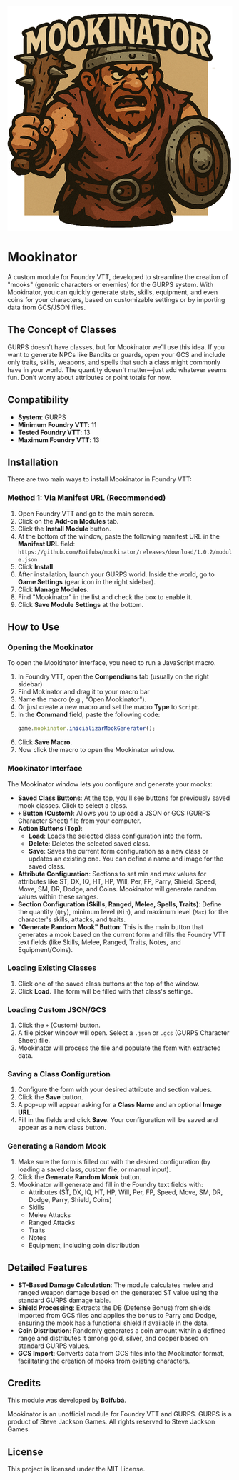 

![Mookinator Logo](https://github.com/Boifuba/mookinator/blob/main/images/mookinator.png) 

# Mookinator


A custom module for Foundry VTT, developed to streamline the creation of "mooks" (generic characters or enemies) for the GURPS system. With Mookinator, you can quickly generate stats, skills, equipment, and even coins for your characters, based on customizable settings or by importing data from GCS/JSON files.

## The Concept of Classes

GURPS doesn't have classes, but for Mookinator we’ll use this idea. If you want to generate NPCs like Bandits or  guards, open your GCS and include only traits, skills, weapons, and spells that such a class might commonly have in your world. The quantity doesn't matter—just add whatever seems fun. Don’t worry about attributes or point totals for now.

## Compatibility

* **System**: GURPS  
* **Minimum Foundry VTT**: 11  
* **Tested Foundry VTT**: 13  
* **Maximum Foundry VTT**: 13

## Installation

There are two main ways to install Mookinator in Foundry VTT:

### Method 1: Via Manifest URL (Recommended)

1. Open Foundry VTT and go to the main screen.  
2. Click on the **Add-on Modules** tab.  
3. Click the **Install Module** button.  
4. At the bottom of the window, paste the following manifest URL in the **Manifest URL** field:  
   `https://github.com/Boifuba/mookinator/releases/download/1.0.2/module.json`  
5. Click **Install**.  
6. After installation, launch your GURPS world. Inside the world, go to **Game Settings** (gear icon in the right sidebar).  
7. Click **Manage Modules**.  
8. Find "Mookinator" in the list and check the box to enable it.  
9. Click **Save Module Settings** at the bottom.



## How to Use

### Opening the Mookinator

To open the Mookinator interface, you need to run a JavaScript macro.

1. In Foundry VTT, open the **Compendiuns** tab (usually on the right sidebar)  
2. Find Mokinator and drag it to your macro bar 
3. Name the macro (e.g., "Open Mookinator").  
4. Or just create a new macro and set the macro **Type** to `Script`.  
5. In the **Command** field, paste the following code:
   ```javascript
   game.mookinator.inicializarMookGenerator();
   ```
6. Click **Save Macro**.  
7. Now click the macro to open the Mookinator window.

### Mookinator Interface

The Mookinator window lets you configure and generate your mooks:

* **Saved Class Buttons**: At the top, you'll see buttons for previously saved mook classes. Click to select a class.
* **`+` Button (Custom)**: Allows you to upload a JSON or GCS (GURPS Character Sheet) file from your computer.
* **Action Buttons (Top)**:
  * **Load**: Loads the selected class configuration into the form.
  * **Delete**: Deletes the selected saved class.
  * **Save**: Saves the current form configuration as a new class or updates an existing one. You can define a name and image for the saved class.
* **Attribute Configuration**: Sections to set min and max values for attributes like ST, DX, IQ, HT, HP, Will, Per, FP, Parry, Shield, Speed, Move, SM, DR, Dodge, and Coins. Mookinator will generate random values within these ranges.
* **Section Configuration (Skills, Ranged, Melee, Spells, Traits)**: Define the quantity (`Qty`), minimum level (`Min`), and maximum level (`Max`) for the character's skills, attacks, and traits.
* **"Generate Random Mook" Button**: This is the main button that generates a mook based on the current form and fills the Foundry VTT text fields (like Skills, Melee, Ranged, Traits, Notes, and Equipment/Coins).

### Loading Existing Classes

1. Click one of the saved class buttons at the top of the window.  
2. Click **Load**. The form will be filled with that class's settings.

### Loading Custom JSON/GCS

1. Click the `+` (Custom) button.  
2. A file picker window will open. Select a `.json` or `.gcs` (GURPS Character Sheet) file.  
3. Mookinator will process the file and populate the form with extracted data.

### Saving a Class Configuration

1. Configure the form with your desired attribute and section values.  
2. Click the **Save** button.  
3. A pop-up will appear asking for a **Class Name** and an optional **Image URL**.  
4. Fill in the fields and click **Save**. Your configuration will be saved and appear as a new class button.

### Generating a Random Mook

1. Make sure the form is filled out with the desired configuration (by loading a saved class, custom file, or manual input).  
2. Click the **Generate Random Mook** button.  
3. Mookinator will generate and fill in the Foundry text fields with:
   * Attributes (ST, DX, IQ, HT, HP, Will, Per, FP, Speed, Move, SM, DR, Dodge, Parry, Shield, Coins)
   * Skills  
   * Melee Attacks  
   * Ranged Attacks  
   * Traits  
   * Notes  
   * Equipment, including coin distribution

## Detailed Features

* **ST-Based Damage Calculation**: The module calculates melee and ranged weapon damage based on the generated ST value using the standard GURPS damage table.
* **Shield Processing**: Extracts the DB (Defense Bonus) from shields imported from GCS files and applies the bonus to Parry and Dodge, ensuring the mook has a functional shield if available in the data.
* **Coin Distribution**: Randomly generates a coin amount within a defined range and distributes it among gold, silver, and copper based on standard GURPS values.
* **GCS Import**: Converts data from GCS files into the Mookinator format, facilitating the creation of mooks from existing characters.

## Credits

This module was developed by **Boifubá**.

Mookinator is an unofficial module for Foundry VTT and GURPS. GURPS is a product of Steve Jackson Games. All rights reserved to Steve Jackson Games.

## License

This project is licensed under the MIT License.